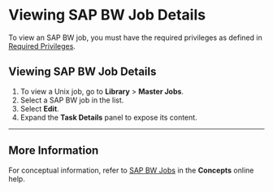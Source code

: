 # Viewing SAP BW Job Details

To view an SAP BW job, you must have the required privileges as defined in [Required Privileges](../Accessing-Master-Jobs.md#required-privileges).

## Viewing SAP BW Job Details

1. To view a Unix job, go to **Library** > **Master Jobs**.
1. Select a SAP BW job in the list.
1. Select **Edit**.
1. Expand the **Task Details** panel to expose its content.

---

## More Information

For conceptual information, refer to [SAP BW Jobs](../../../../../../../job-types/sap-bw.md) in
the **Concepts** online help.
